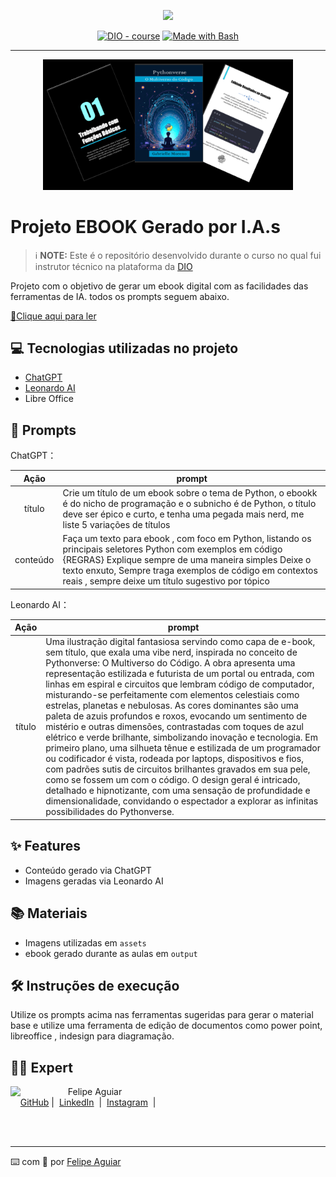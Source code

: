 <p align="center">
    <img width="100" src=".github/assets/banner.png">
</p>


<p align="center">
<a href="https://dio.me/"><img src="https://img.shields.io/badge/DIO-Course-28DA77?logo=youtube" alt="DIO - course"></a>
<a href="https://www.gnu.org/software/bash/" title="Go to Bash homepage"><img src="https://img.shields.io/badge/Prompt-Project-blue?logo=gnu-bash&amp;logoColor=white" alt="Made with Bash"></a></p>

-------


<p align="center">
<img 
    src="./assets/cover.png"
    width="400"  
/>
</p>

# Projeto EBOOK Gerado por I.A.s


 > ℹ️ **NOTE:** Este é o repositório desenvolvido durante o curso no qual fui instrutor técnico na plataforma da [DIO](https://dio.me)

Projeto com o objetivo de gerar um ebook digital com as facilidades das ferramentas de IA. todos os prompts
seguem abaixo.

<a href="https://github.com/felipeAguiarCode/prompts-recipe-to-create-a-ebook/blob/main/output/ebook%20-%20css%20jedi%20output.pdf" title="View PDF now"> 📕Clique aqui para ler</a>

## 💻 Tecnologias utilizadas no projeto

- [ChatGPT](https://chat.openai.com/) 
- [Leonardo AI](https://leonardo.ai)
- Libre Office

## 🧠 Prompts


ChatGPT：

|   Ação   | prompt                                                                                                                                                                                                                                                                         |
| :------: | ------------------------------------------------------------------------------------------------------------------------------------------------------------------------------------------------------------------------------------------------------------------------------ |
|  título  | Crie um título de um ebook sobre o tema de Python, o ebookk é do nicho de programação e o subnicho é de Python, o título deve ser épico e curto, e tenha uma pegada mais nerd, me liste 5 variações de títulos                                                        |
| conteúdo | Faça um texto para ebook , com foco em Python, listando os principais seletores Python com exemplos em código {REGRAS} Explique sempre de uma maneira simples Deixe o texto enxuto, Sempre traga exemplos de código em contextos reais , sempre deixe um título sugestivo por tópico |


Leonardo AI：

|  Ação  | prompt                                                                                 |
| :----: | -------------------------------------------------------------------------------------- |
| título | Uma ilustração digital fantasiosa servindo como capa de e-book, sem título, que exala uma vibe nerd, inspirada no conceito de Pythonverse: O Multiverso do Código. A obra apresenta uma representação estilizada e futurista de um portal ou entrada, com linhas em espiral e circuitos que lembram código de computador, misturando-se perfeitamente com elementos celestiais como estrelas, planetas e nebulosas. As cores dominantes são uma paleta de azuis profundos e roxos, evocando um sentimento de mistério e outras dimensões, contrastadas com toques de azul elétrico e verde brilhante, simbolizando inovação e tecnologia. Em primeiro plano, uma silhueta tênue e estilizada de um programador ou codificador é vista, rodeada por laptops, dispositivos e fios, com padrões sutis de circuitos brilhantes gravados em sua pele, como se fossem um com o código. O design geral é intricado, detalhado e hipnotizante, com uma sensação de profundidade e dimensionalidade, convidando o espectador a explorar as infinitas possibilidades do Pythonverse. |

## ✨ Features

- Conteúdo gerado via ChatGPT
- Imagens geradas via Leonardo AI

## 📚 Materiais

- Imagens utilizadas em `assets`
- ebook gerado durante as aulas em `output`

## 🛠️ Instruções de execução

Utilize os prompts acima nas ferramentas sugeridas para gerar o material base e utilize uma ferramenta de edição de documentos como power point, libreoffice , indesign para diagramação.

## 👨‍💻 Expert

<p>
    <img 
      align=left 
      margin=10 
      width=80 
      src="https://avatars.githubusercontent.com/u/37452836?v=4"
    />
    <p>&nbsp&nbsp&nbspFelipe Aguiar<br>
    &nbsp&nbsp&nbsp
    <a href="https://github.com/felipeAguiarCode">
    GitHub</a>&nbsp;|&nbsp;
    <a href="www.linkedin.com/in/
felipe-exe">LinkedIn</a>
&nbsp;|&nbsp;
    <a href="https://www.instagram.com/felipeaguiar.exe/">
    Instagram</a>
&nbsp;|&nbsp;</p>
</p>
<br/><br/>
<p>

---

⌨️ com 💜 por [Felipe Aguiar](https://github.com/felipeAguiarCode)
